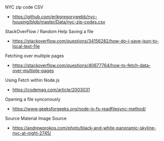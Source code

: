 

NYC zip code CSV
- https://github.com/erikgregorywebb/nyc-housing/blob/master/Data/nyc-zip-codes.csv

StackOverFlow / Random Help
Saving a file 
- https://stackoverflow.com/questions/34156282/how-do-i-save-json-to-local-text-file 

Fetching over multiple pages
- https://stackoverflow.com/questions/40677764/how-to-fetch-data-over-multiple-pages 

Using Fetch within Node.js
- https://codemag.com/article/2003031

Opening a file synconously
- https://www.geeksforgeeks.org/node-js-fs-readfilesync-method/

Source Material
Image Source
- https://andrewprokos.com/photo/black-and-white-panoramic-skyline-nyc-at-night-2745/
